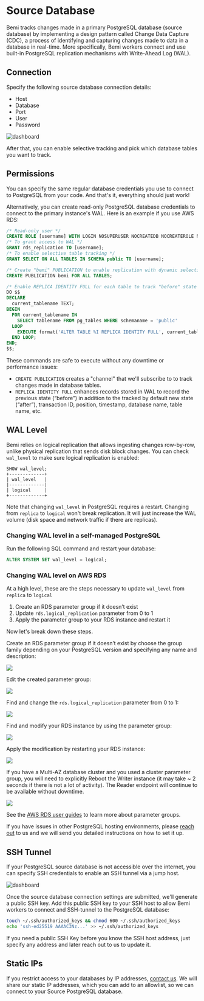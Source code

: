 # Source Database

Bemi tracks changes made in a primary PostgreSQL database (source database) by implementing a design pattern called Change Data Capture (CDC),
a process of identifying and capturing changes made to data in a database in real-time.
More specifically, Bemi workers connect and use built-in PostgreSQL replication mechanisms with Write-Ahead Log (WAL).

## Connection

Specify the following source database connection details:

* Host
* Database
* Port
* User
* Password

![dashboard](/img/new-source-db.png)

After that, you can enable selective tracking and pick which database tables you want to track.

## Permissions

You can specify the same regular database credentials you use to connect to PostgreSQL from your code.
And that's it, everything should just work!

Alternatively, you can create read-only PostgreSQL database credentials to connect to the primary instance's WAL.
Here is an example if you use AWS RDS:

```sql
/* Read-only user */
CREATE ROLE [username] WITH LOGIN NOSUPERUSER NOCREATEDB NOCREATEROLE NOREPLICATION PASSWORD '[password]';
/* To grant access to WAL */
GRANT rds_replication TO [username];
/* To enable selective table tracking */
GRANT SELECT ON ALL TABLES IN SCHEMA public TO [username];

/* Create "bemi" PUBLICATION to enable replication with dynamic selective tracking */
CREATE PUBLICATION bemi FOR ALL TABLES;

/* Enable REPLICA IDENTITY FULL for each table to track "before" state on each DB row change */
DO $$
DECLARE
  current_tablename TEXT;
BEGIN
  FOR current_tablename IN
    SELECT tablename FROM pg_tables WHERE schemaname = 'public'
  LOOP
    EXECUTE format('ALTER TABLE %I REPLICA IDENTITY FULL', current_tablename);
  END LOOP;
END;
$$;
```

These commands are safe to execute without any downtime or performance issues:

* `CREATE PUBLICATION` creates a "channel" that we'll subscribe to to track changes made in database tables.
* `REPLICA IDENTITY FULL` enhances records stored in WAL to record the previous state (“before”) in addition to the tracked by default new state (“after”), transaction ID, position, timestamp, database name, table name, etc.

## WAL Level

Bemi relies on logical replication that allows ingesting changes row-by-row, unlike physical replication that sends disk block changes.
You can check `wal_level` to make sure logical replication is enabled:

```
SHOW wal_level;
+-------------+
| wal_level   |
|-------------|
| logical     |
+-------------+
```

Note that changing `wal_level` in PostgreSQL requires a restart. Changing from `replica` to `logical` won't break replication.
It will just increase the WAL volume (disk space and network traffic if there are replicas).

### Changing WAL level in a self-managed PostgreSQL

Run the following SQL command and restart your database:

```sql
ALTER SYSTEM SET wal_level = logical;
```

### Changing WAL level on AWS RDS

At a high level, these are the steps necessary to update `wal_level` from `replica` to `logical`

1. Create an RDS parameter group if it doesn’t exist
2. Update `rds.logical_replication` parameter from 0 to 1
3. Apply the parameter group to your RDS instance and restart it

Now let's break down these steps.

Create an RDS parameter group if it doesn’t exist by choose the group family depending on your PostgreSQL version and specifying any name and description:

![](/img/wal_level-aws-1.png)

Edit the created parameter group:

![](/img/wal_level-aws-2.png)

Find and change the `rds.logical_replication` parameter from 0 to 1:

![](/img/wal_level-aws-3.png)

Find and modify your RDS instance by using the parameter group:

![](/img/wal_level-aws-4.png)

Apply the modification by restarting your RDS instance:

![](/img/wal_level-aws-5.png)

If you have a Multi-AZ database cluster and you used a cluster parameter group, you will need to explicitly Reboot the Writer instance (it may take ~ 2 seconds if there is not a lot of activity).
The Reader endpoint will continue to be available without downtime.

![](/img/wal_level-writer-reboot.png)

See the [AWS RDS user guides](https://docs.aws.amazon.com/AmazonRDS/latest/UserGuide/USER_WorkingWithParamGroups.html) to learn more about parameter groups.

If you have issues in other PostgreSQL hosting environments, please [reach out](mailto:hi@bemi.io) to us and we will send you detailed instructions on how to set it up.

## SSH Tunnel

If your PostgreSQL source database is not accessible over the internet, you can specify SSH credentials to enable an SSH tunnel via a jump host.

![dashboard](/img/new-source-db-ssh.png)

Once the source database connection settings are submitted, we'll generate a public SSH key.
Add this public SSH key to your SSH host to allow Bemi workers to connect and SSH-tunnel to the PostgreSQL database:

```sh
touch ~/.ssh/authorized_keys && chmod 600 ~/.ssh/authorized_keys
echo 'ssh-ed25519 AAAAC3Nz...' >> ~/.ssh/authorized_keys
```

If you need a public SSH Key before you know the SSH host address, just specify any address and later reach out to us to update it.

## Static IPs

If you restrict access to your databases by IP addresses, [contact us](mailto:hi@bemi.io). We will share our static IP addresses, which you can add to an allowlist, so we can connect to your Source PostgreSQL database.
